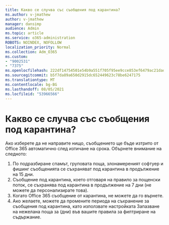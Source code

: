 ```yaml
---
title: Какво се случва със съобщения под карантина?
ms.author: v-jmathew
author: v-jmathew
manager: dansimp
audience: Admin
ms.topic: article
ms.service: o365-administration
ROBOTS: NOINDEX, NOFOLLOW
localization_priority: Normal
ms.collection: Adm_O365
ms.custom:
- "9002531"
- "7375"
ms.openlocfilehash: 222df14754501e54b9a551f705f95ee9cce853ef6479ac21dad4b01bdc5a96f8
ms.sourcegitcommit: b5f7da89a650d2915dc652449623c78be6247175
ms.translationtype: MT
ms.contentlocale: bg-BG
ms.lasthandoff: 08/05/2021
ms.locfileid: "53966566"
---
```

# <a name="what-happens-to-quarantined-messages"></a>Какво се случва със съобщения под карантина?

Ако изберете да не направите нищо, съобщението ще бъде изтрито от Office 365 автоматично след изтичане на срока. Обърнете внимание на следното:

1. По подразбиране спамът, груповата поща, злонамереният софтуер и фишинг съобщенията се съхраняват под карантина в продължение на 15 дни.
2. Съобщение под карантина, което отговаря на правило за пощенски поток, се съхранява под карантина в продължение на 7 дни (не можете да персонализирате това).
3. Когато Office 365 съобщение от карантина, не можете да го върнете.
4. Ако желаете, можете да промените периода на съхранение за съобщения под карантина, като използвате настройката Запазване на нежелана поща за (дни) във вашите правила за филтриране на съдържание.
